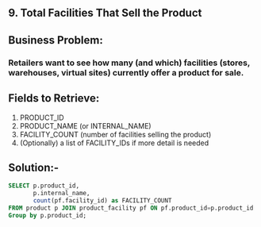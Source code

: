 ## 9. Total Facilities That Sell the Product
## Business Problem:
### Retailers want to see how many (and which) facilities (stores, warehouses, virtual sites) currently offer a product for sale.

## Fields to Retrieve:

1. PRODUCT_ID
2. PRODUCT_NAME (or INTERNAL_NAME)
3. FACILITY_COUNT (number of facilities selling the product)
4. (Optionally) a list of FACILITY_IDs if more detail is needed

## Solution:-
```sql
SELECT p.product_id,
       p.internal_name,
       count(pf.facility_id) as FACILITY_COUNT
FROM product p JOIN product_facility pf ON pf.product_id=p.product_id
Group by p.product_id;
```
